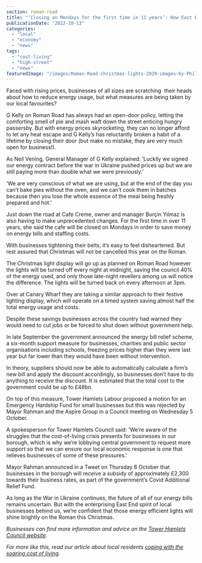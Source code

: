 ```yaml
---
section: roman-road
title: "‘Closing on Mondays for the first time in 11 years’: How East End businesses are cutting down energy costs"
publicationDate: "2022-10-13"
categories: 
  - "local"
  - "economy"
  - "news"
tags: 
  - "cost-living"
  - "high-street"
  - "news"
featuredImage: "/images/Roman-Road-christmas-lights-2020-images-by-Phil-Verney-9.jpg"
---
```


Faced with rising prices, businesses of all sizes are scratching  their heads about how to reduce energy usage, but what measures are being taken by our local favourites?

G Kelly on Roman Road has always had an open-door policy, letting the comforting smell of pie and mash waft down the street enticing hungry passersby. But with energy prices skyrocketing, they can no longer afford to let any heat escape and G Kelly’s has reluctantly broken a habit of a lifetime by closing their door (but make no mistake, they are very much open for business!). 

As Neil Vening, General Manager of G Kelly explained: ‘Luckily we signed our energy contract before the war in Ukraine pushed prices up but we are still paying more than double what we were previously.’ 

‘We are very conscious of what we are using, but at the end of the day you can’t bake pies without the oven, and we can’t cook them in batches because then you lose the whole essence of the meal being freshly prepared and hot.’ 

Just down the road at Cafe Creme, owner and manager Burçin Yılmaz is also having to make unprecedented changes. For the first time in over 11 years, she said the cafe will be closed on Mondays in order to save money on energy bills and staffing costs. 

With businesses tightening their belts, it’s easy to feel disheartened. But rest assured that Christmas will not be cancelled this year on the Roman. 

The Christmas light display will go up as planned on Roman Road however the lights will be turned off every night at midnight, saving the council 40% of the energy used, and only those late-night revellers among us will notice the difference. The lights will be turned back on every afternoon at 3pm. 

Over at Canary Wharf they are taking a similar approach to their festive lighting display, which will operate on a timed system saving almost half the total energy usage and costs. 

Despite these savings businesses across the country had warned they would need to cut jobs or be forced to shut down without government help. 

In late September the government announced the energy bill relief scheme, a six-month support measure for businesses, charities and public sector organisations including schools, freezing prices higher than they were last year but far lower than they would have been without intervention. 

In theory, suppliers should now be able to automatically calculate a firm’s new bill and apply the discount accordingly, so businesses don’t have to do anything to receive the discount. It is estimated that the total cost to the government could be up to £48bn. 

On top of this measure, Tower Hamlets Labour proposed a motion for an Emergency Hardship Fund for small businesses but this was rejected by Mayor Rahman and the Aspire Group in a Council meeting on Wednesday 5 October. 

A spokesperson for Tower Hamlets Council said: 'We’re aware of the struggles that the cost-of-living crisis presents for businesses in our borough, which is why we’re lobbying central government to request more support so that we can ensure our local economic response is one that relieves businesses of some of these pressures.'

Mayor Rahman announced in a Tweet on Thursday 6 October that businesses in the borough will receive a subsidy of approximately £2,300 towards their business rates, as part of the government’s Covid Additional Relief Fund. 

As long as the War in Ukraine continues, the future of all of our energy bills remains uncertain. But with the enterprising East End spirit of local businesses behind us, we’re confident that those energy efficient lights will shine brightly on the Roman this Christmas. 

_Businesses can find more information and advice on the_ [_Tower Hamlets Council website_](https://www.towerhamlets.gov.uk/lgnl/business/business_support_and_advice/business_support_and_advice.aspx)_._ 

_For more like this, read our article about local residents [coping with the soaring cost of living](https://romanroadlondon.com/cost-living-crisis-working-overtime/)._


